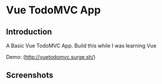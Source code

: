 # Vue TodoMVC App
## Introduction

A Basic Vue TodoMVC App. Build this while I was learning Vue

Demo: (http://vuetodomvc.surge.sh/)

## Screenshots


